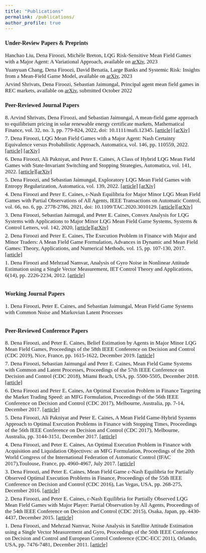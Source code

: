 ```yaml
---
title: "Publications"
permalink: /publications/
author_profile: true
---
```

<head>
  <!-- Global site tag (gtag.js) - Google Analytics -->
<script async src="https://www.googletagmanager.com/gtag/js?id=G-10M5NMRXL0"></script>
<script>
  window.dataLayer = window.dataLayer || [];
  function gtag(){dataLayer.push(arguments);}
  gtag('js', new Date());

  gtag('config', 'G-10M5NMRXL0');
</script>
</head>

<style type="text/css">
  div {
  text-align: justify;
  text-justify: inter-word;
}
  body{
  font-size: 13pt;
  font-family: times, serif;
}
</style>

<body>
<p style="margin-bottom:0.7cm;">    </p>
<b> <font size="+1.5"> Under-Review Papers & Preprints  </font></b>
<p style="margin-bottom:0.5cm;">    </p>

<p> Hanchao Liu, Dena Firoozi, Michèle Breton, LQG Risk-Sensitive Mean Field Games with a Major Agent: A Variational Approach, available on <a href="https://arxiv.org/abs/2305.15364"> arXiv</a>, 2023</p>
<p style="margin-bottom:-0.3cm;">    </p>
  
<p> Yuanyuan Chang, Dena Firoozi, David Benatia, Large Banks and Systemic Risk: Insights from a Mean-Field Game Model, available on <a href="https://arxiv.org/abs/2305.17830"> arXiv</a>, 2023</p>
<p style="margin-bottom:-0.3cm;">    </p>
  
<p> Arvind Shrivats, Dena Firoozi, Sebastian Jaimungal, Principal agent mean field games in REC markets, available on <a href="https://arxiv.org/abs/2112.11963"> arXiv</a>, submitted October 2022</p>
<p style="margin-bottom:-0.3cm;">    </p>

<p style="margin-bottom:1cm;">    </p>
<b> <font size="+1.5"> Peer-Reviewed Journal Papers  </font></b>
<p style="margin-bottom:0.5cm;">    </p>

<p> 8. Arvind Shrivats, Dena Firoozi, and Sebastian Jaimungal, A mean-field game approach to equilibrium pricing in solar renewable energy certificate markets, Mathematical Finance, vol. 32, no. 3, pp. 779-824, 2022, doi: 10.1111/mafi.12345. <a href="http://doi.org/10.1111/mafi.12345">[article]</a> <a href="https://arxiv.org/abs/2003.04938">[arXiv]</a></p>
<p style="margin-bottom:-0.3cm;">  </p>
  
<p> 7. Dena Firoozi, LQG Mean Field Games with a Major Agent: Nash Certainty Equivalence versus Probabilistic Approach, Automatica, vol. 146, pp. 110559, 2022. <a href="https://www.sciencedirect.com/science/article/abs/pii/S0005109822004204">[article]</a> <a href="https://arxiv.org/abs/2012.04866">[arXiv]</a> </p>
<p style="margin-bottom:-0.3cm;">    </p>

  
<p> 6. Dena Firoozi, Ali Pakniyat, and Peter E. Caines, A Class of Hybrid LQG Mean Field Games with State-Invariant Switching and Stopping Strategies, Automatica, vol. 141, 2022.  <a href="https://doi.org/10.1016/j.automatica.2022.110244">[article]</a><a href="https://arxiv.org/abs/1810.02920">[arXiv]</a></p>
<p style="margin-bottom:-0.3cm;">    </p>

 <p> 5. Dena Firoozi, and Sebastian Jaimungal, Exploratory LQG Mean Field Games with Entropy Regularization, Automatica, vol. 139, 2022. <a href="https://www.sciencedirect.com/science/article/pii/S000510982200022X?dgcid=author">[article]</a> <a href="https://arxiv.org/abs/2011.12946">[arXiv]</a></p>
<p style="margin-bottom:-0.3cm;"> </p>
  
<p> 4. Dena Firoozi and Peter E. Caines,	&epsilon;-Nash Equilibria for Major Minor LQG Mean Field Games with Partial Observations of All Agents, IEEE Transactions on Automatic Control, vol. 66, no. 6, pp. 2778-2786, 2021, doi: 10.1109/TAC.2020.3010129. <a href="https://ieeexplore.ieee.org/document/9143406">[article]</a><a href="https://arxiv.org/abs/1810.04369">[arXiv]</a></p>
<p style="margin-bottom:-0.3cm;">    </p>

<p> 3. Dena Firoozi, Sebastian Jaimugal, and Peter E. Caines, Convex Analysis for LQG Systems with Applications to Major Minor LQG Mean Field Game Systems, Systems & Control Letters, vol. 142, 2020,
<a href="https://www.sciencedirect.com/science/article/pii/S0167691120301158">[article]</a><a href="https://arxiv.org/abs/1810.07551">[arXiv]</a>
</p>
<p style="margin-bottom:-0.3cm;">    </p>

<p> 2. Dena Firoozi and Peter E. Caines, The Execution Problem in Finance with Major and Minor Traders: A Mean Field Game Formulation, Advances in Dynamic and Mean Field Games: Theory, Applications, and Numerical Methods, vol. 15, pp. 107-130, 2017. <a href="https://link.springer.com/chapter/10.1007/978-3-319-70619-1_5">[article]</a> </p>
<p style="margin-bottom:-0.3cm;">    </p>

<p> 1. Dena Firoozi and Mehrzad Namvar, Analysis of Gyro Noise in Nonlinear Attitude Estimation using a Single Vector Measurement, IET Control Theory and Applications, 6(14), pp. 2226-2234, 2012. <a href="https://ieeexplore.ieee.org/document/6401234">[article]</a></p>
  
<p style="margin-bottom:1cm;">    </p>
<b> <font size="+1.5"> Working Journal Papers  </font></b>
<p style="margin-bottom:0.5cm;">    </p>
  
<p> 1. Dena Firoozi, Peter E. Caines, and Sebastian Jaimungal, Mean Field Game Systems with Common Noise and Markovian Latent Processes </p>

<p style="margin-bottom:1cm;"> </p>
<b> <font size="+1.5"> Peer-Reviewed Conference Papers </font></b>
<p style="margin-bottom:0.5cm;">    </p>

<p> 8. Dena Firoozi, and Peter E. Caines, Belief Estimation by Agents in Major Minor LQG Mean Field Games, Proceedings of the 58th IEEE Conference on Decision and Control (CDC 2019), Nice, France, pp. 1615-1622, December 2019. <a href="https://ieeexplore.ieee.org/document/9029322">[article]</a></p>
<p style="margin-bottom:-0.3cm;">    </p>

<p> 7. Dena Firoozi, Sebastian Jaimungal and Peter E. Caines, Mean Field Game Systems with Common and Latent Processes, Proceedings of the 57th IEEE Conference on Decision and Control (CDC 2018), Miami Beach, USA, pp. 5500-5505, December 2018. <a href="https://ieeexplore.ieee.org/document/8619499">[article]</a></p>
<p style="margin-bottom:-0.3cm;">    </p>

<p> 6. Dena Firoozi and Peter E. Caines, An Optimal Execution Problem in Finance Targeting the Market Trading Speed: an MFG Formulation, Proceedings of the 56th IEEE Conference on Decision and Control (CDC 2017), Melbourne, Australia, pp. 7-14, December 2017. <a href="https://ieeexplore.ieee.org/document/8263635">[article]</a></p>
<p style="margin-bottom:-0.3cm;">    </p>

<p> 5. Dena Firoozi, Ali Pakniyat and Peter E. Caines, A Mean Field Game-Hybrid Systems Approach to Optimal Execution Problems in Finance with Stopping Times, Proceedings of the 56th IEEE Conference on Decision and Control (CDC 2017), Melbourne, Australia, pp. 3144-3151, December 2017. <a href="https://ieeexplore.ieee.org/document/8264119">[article]</a></p>
<p style="margin-bottom:-0.3cm;">    </p>

<p> 4. Dena Firoozi, and Peter E. Caines, An Optimal Execution Problem in Finance with Acquisition and Liquidation Objectives: an MFG Formulation, Proceedings of the 20th World Congress of the International Federation of Automatic Control (IFAC 2017),Toulouse, France, pp. 4960-4967, July 2017. <a href="https://www.sciencedirect.com/science/article/pii/S2405896317312089">[article]</a></p>
<p style="margin-bottom:-0.3cm;">    </p>

<p> 3. Dena Firoozi, and Peter E. Caines, Mean Field Game &epsilon;-Nash Equilibria for Partially Observed Optimal Execution Problems in Finance, Proceedings of the 55th IEEE Conference on Decision and Control (CDC 2016), Las Vegas, USA, pp. 268-275, December 2016. <a href="https://ieeexplore.ieee.org/document/7798281">[article]</a></p>
<p style="margin-bottom:-0.3cm;">    </p>

<p> 2. Dena Firoozi, and Peter E. Caines, &epsilon;-Nash Equilibria for Partially Observed LQG Mean Field Games with Major Player: Partial Observation by All Agents, Proceedings of the 54th IEEE Conference on Decision and Control (CDC 2015), Osaka, Japan, pp. 4430-4437, December 2015. <a href="https://ieeexplore.ieee.org/document/7402911">[article]</a></p>
<p style="margin-bottom:-0.3cm;">    </p>

<p> 1. Dena Firoozi, and Mehrzad Namvar, Noise Analysis in Satellite Attitude Estimation using a Single Vector Measurement and Gyro, Proceedings of the 50th IEEE Conference on Decision and Control and European Control Conference (CDC-ECC 2011), Orlando, USA, pp. 7476-7481, December 2011. <a href="https://ieeexplore.ieee.org/document/6161187">[article]</a></p>

</body>
